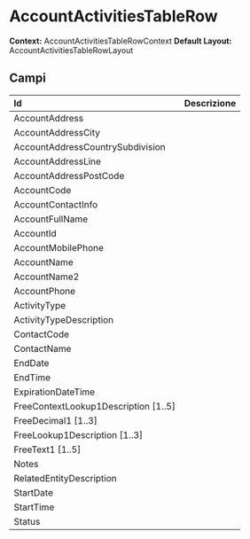 # AccountActivitiesTableRow

**Context:** AccountActivitiesTableRowContext
**Default Layout:** AccountActivitiesTableRowLayout



## Campi

| Id | Descrizione | 
| :--- | :--- | 
| AccountAddress |  | 
| AccountAddressCity |  | 
| AccountAddressCountrySubdivision |  | 
| AccountAddressLine |  | 
| AccountAddressPostCode |  | 
| AccountCode |  | 
| AccountContactInfo |  | 
| AccountFullName |  | 
| AccountId |  | 
| AccountMobilePhone |  | 
| AccountName |  | 
| AccountName2 |  | 
| AccountPhone |  | 
| ActivityType |  | 
| ActivityTypeDescription |  | 
| ContactCode |  | 
| ContactName |  | 
| EndDate |  | 
| EndTime |  | 
| ExpirationDateTime |  | 
| FreeContextLookup1Description \[1..5\] |  | 
| FreeDecimal1 \[1..3\] |  | 
| FreeLookup1Description \[1..3\] |  | 
| FreeText1 \[1..5\] |  | 
| Notes |  | 
| RelatedEntityDescription |  | 
| StartDate |  | 
| StartTime |  | 
| Status |  | 

